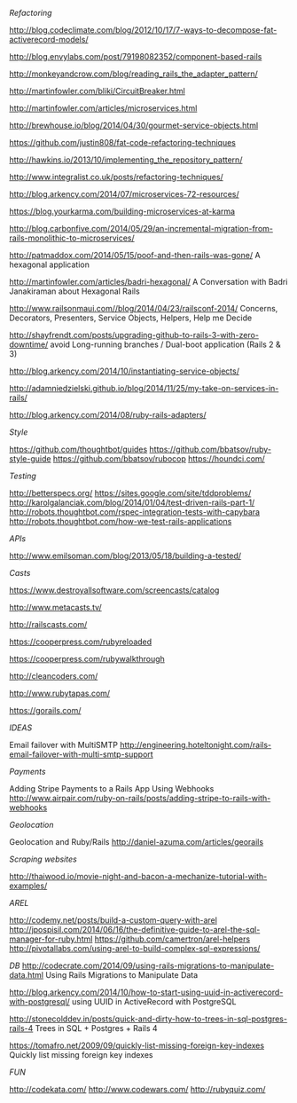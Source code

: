 *Refactoring*

http://blog.codeclimate.com/blog/2012/10/17/7-ways-to-decompose-fat-activerecord-models/

http://blog.envylabs.com/post/79198082352/component-based-rails

http://monkeyandcrow.com/blog/reading_rails_the_adapter_pattern/

http://martinfowler.com/bliki/CircuitBreaker.html

http://martinfowler.com/articles/microservices.html

http://brewhouse.io/blog/2014/04/30/gourmet-service-objects.html

https://github.com/justin808/fat-code-refactoring-techniques

http://hawkins.io/2013/10/implementing_the_repository_pattern/

http://www.integralist.co.uk/posts/refactoring-techniques/

http://blog.arkency.com/2014/07/microservices-72-resources/

https://blog.yourkarma.com/building-microservices-at-karma

http://blog.carbonfive.com/2014/05/29/an-incremental-migration-from-rails-monolithic-to-microservices/

http://patmaddox.com/2014/05/15/poof-and-then-rails-was-gone/ A hexagonal application

http://martinfowler.com/articles/badri-hexagonal/ A Conversation with Badri Janakiraman about Hexagonal Rails

http://www.railsonmaui.com//blog/2014/04/23/railsconf-2014/ Concerns, Decorators, Presenters, Service Objects, Helpers, Help me Decide

http://shayfrendt.com/posts/upgrading-github-to-rails-3-with-zero-downtime/ avoid Long-running branches / Dual-boot application (Rails 2 & 3)

http://blog.arkency.com/2014/10/instantiating-service-objects/

http://adamniedzielski.github.io/blog/2014/11/25/my-take-on-services-in-rails/

http://blog.arkency.com/2014/08/ruby-rails-adapters/


*Style*

https://github.com/thoughtbot/guides
https://github.com/bbatsov/ruby-style-guide
https://github.com/bbatsov/rubocop
https://houndci.com/

*Testing*

http://betterspecs.org/
https://sites.google.com/site/tddproblems/
http://karolgalanciak.com/blog/2014/01/04/test-driven-rails-part-1/
http://robots.thoughtbot.com/rspec-integration-tests-with-capybara
http://robots.thoughtbot.com/how-we-test-rails-applications

*APIs*

http://www.emilsoman.com/blog/2013/05/18/building-a-tested/


*Casts*

https://www.destroyallsoftware.com/screencasts/catalog

http://www.metacasts.tv/

http://railscasts.com/

https://cooperpress.com/rubyreloaded

https://cooperpress.com/rubywalkthrough

http://cleancoders.com/

http://www.rubytapas.com/

https://gorails.com/

*IDEAS*

Email failover with MultiSMTP http://engineering.hoteltonight.com/rails-email-failover-with-multi-smtp-support

*Payments*

Adding Stripe Payments to a Rails App Using Webhooks http://www.airpair.com/ruby-on-rails/posts/adding-stripe-to-rails-with-webhooks 

*Geolocation*

Geolocation and Ruby/Rails http://daniel-azuma.com/articles/georails

*Scraping websites*

http://thaiwood.io/movie-night-and-bacon-a-mechanize-tutorial-with-examples/

*AREL*

http://codemy.net/posts/build-a-custom-query-with-arel
http://jpospisil.com/2014/06/16/the-definitive-guide-to-arel-the-sql-manager-for-ruby.html
https://github.com/camertron/arel-helpers
http://pivotallabs.com/using-arel-to-build-complex-sql-expressions/

*DB*
http://codecrate.com/2014/09/using-rails-migrations-to-manipulate-data.html Using Rails Migrations to Manipulate Data

http://blog.arkency.com/2014/10/how-to-start-using-uuid-in-activerecord-with-postgresql/ using UUID in ActiveRecord with PostgreSQL

http://stonecolddev.in/posts/quick-and-dirty-how-to-trees-in-sql-postgres-rails-4 Trees in SQL + Postgres + Rails 4

https://tomafro.net/2009/09/quickly-list-missing-foreign-key-indexes Quickly list missing foreign key indexes

*FUN*

http://codekata.com/
http://www.codewars.com/
http://rubyquiz.com/
